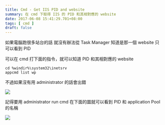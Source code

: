 ```yaml
---
title: Cmd - Get IIS PID and website
summary: 在 cmd 下取得 IIS 的 PID 和其相對應的 website
date: 2017-06-08 15:41:29.701+08:00
tags: [ cmd ]
draft: false
---
```


如果電腦跑很多站台的話
就沒有辦法從 Task Manager 知道是那一個 website
只可以看到 PID

可以在 cmd 打下面的指令，就可以知道 PID 和其相對應的 website

```shell
cd %windir%\system32\inetsrv
appcmd list wp
```

不過如果沒有用 administrator 的話會出錯

![](/static/images/404.webp)

記得要用 administrator run cmd
在下面的圖就可以看到 PID 和 application Pool 的名稱

![](/static/images/404.webp)
